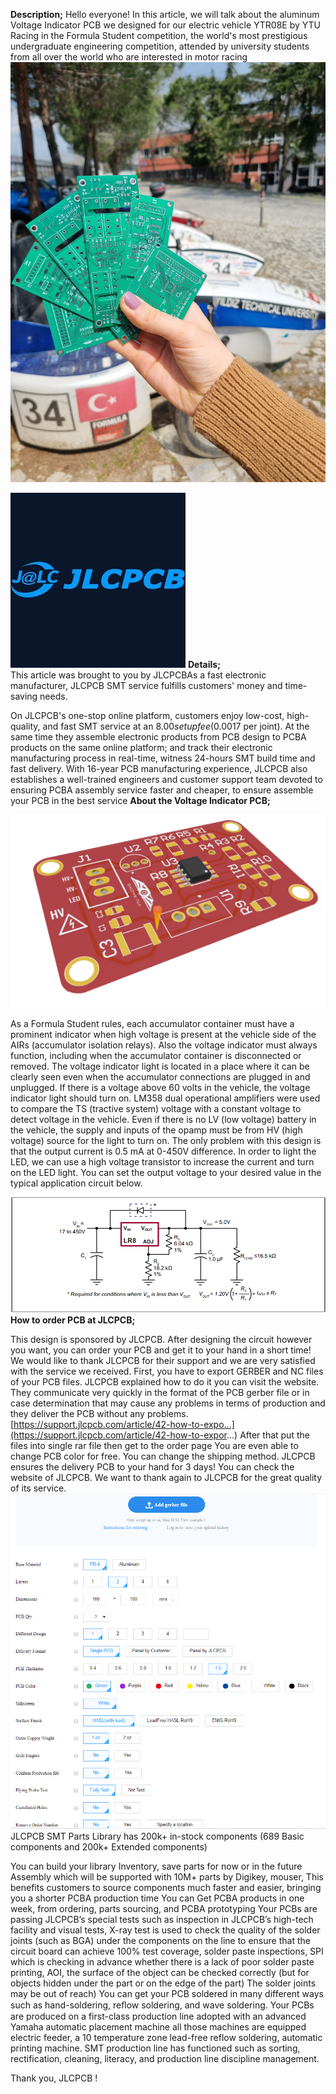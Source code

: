 **Description;**
Hello everyone! In this article, we will talk about the aluminum Voltage Indicator PCB we designed for our electric vehicle YTR08E by YTU Racing in the Formula Student competition, the world's most prestigious undergraduate engineering competition, attended by university students from all over the world who are interested in motor racing  
![enter image description here](https://raw.githubusercontent.com/aysenurkarga/YTU-Racing-Voltage-Indicator/main/20220408_134659.jpg) 

![enter image description here](https://raw.githubusercontent.com/aysenurkarga/YTU-Racing-Voltage-Indicator/main/jlc%20logo.jpg)
**Details;**  
This article was brought to you by JLCPCBAs a fast electronic manufacturer, JLCPCB SMT service fulfills customers' money and time-saving needs.

On JLCPCB's one-stop online platform, customers enjoy low-cost, high-quality, and fast SMT service at an $8.00 setup fee($0.0017 per joint). At the same time they assemble electronic products from PCB design to PCBA products on the same online platform; and track their electronic manufacturing process in real-time, witness 24-hours SMT build time and fast delivery. With 16-year PCB manufacturing experience, JLCPCB also establishes a well-trained engineers and customer support team devoted to ensuring PCBA assembly service faster and cheaper, to ensure assemble your PCB in the best service
**About the Voltage Indicator PCB;**

![enter image description here](https://raw.githubusercontent.com/aysenurkarga/YTU-Racing-Voltage-Indicator/main/123.png)


As a Formula Student rules, each accumulator container must have a prominent indicator when high voltage is present at the vehicle side of the AIRs (accumulator isolation relays). Also the voltage indicator must always function, including when the accumulator container is disconnected or removed. The voltage indicator light is located in a place where it can be clearly seen even when the accumulator connections are plugged in and unplugged. If there is a voltage above 60 volts in the vehicle, the voltage indicator light should turn on. LM358 dual operational amplifiers were used to compare the TS (tractive system) voltage with a constant voltage to detect voltage in the vehicle. Even if there is no LV (low voltage) battery in the vehicle, the supply and inputs of the opamp must be from HV (high voltage) source for the light to turn on. The only problem with this design is that the output current is 0.5 mA at 0-450V difference. In order to light the LED, we can use a high voltage transistor to increase the current and turn on the LED light. You can set the output voltage to your desired value in the typical application circuit below.

![enter image description here](https://raw.githubusercontent.com/aysenurkarga/YTU-Racing-Voltage-Indicator/main/APP.png)
**How to order PCB at JLCPCB;**  
  
This design is sponsored by JLCPCB. After designing the circuit however you want, you can order your PCB and get it to your hand in a short time! We would like to thank JLCPCB for their support and we are very satisfied with the service we received. First, you have to export GERBER and NC files of your PCB files. JLCPCB explained how to do it you can visit the website. They communicate very quickly in the format of the PCB gerber file or in case determination that may cause any problems in terms of production and they deliver the PCB without any problems.  [https://support.jlcpcb.com/article/42-how-to-expo...](https://support.jlcpcb.com/article/42-how-to-expor...)  After that put the files into single rar file then get to the order page You are even able to change PCB color for free. You can change the shipping method. JLCPCB ensures the delivery PCB to your hand for 3 days! You can check the website of JLCPCB. We want to thank again to JLCPCB for the great quality of its service.  
  ![enter image description here](https://raw.githubusercontent.com/aysenurkarga/YTU-Racing-Voltage-Indicator/main/5555555.png)
JLCPCB SMT Parts Library has 200k+ in-stock components (689 Basic components and 200k+ Extended components)

You can build your library Inventory, save parts for now or in the future Assembly which will be supported with 10M+ parts by Digikey, mouser, This benefits customers to source components much faster and easier, bringing you a shorter PCBA production time You can Get PCBA products in one week, from ordering, parts sourcing, and PCBA prototyping Your PCBs are passing JLCPCB’s special tests such as inspection in JLCPCB’s high-tech facility and visual tests, X-ray test is used to check the quality of the solder joints (such as BGA) under the components on the line to ensure that the circuit board can achieve 100% test coverage, solder paste inspections, SPI which is checking in advance whether there is a lack of poor solder paste printing, AOI, the surface of the object can be checked correctly (but for objects hidden under the part or on the edge of the part) The solder joints may be out of reach) You can get your PCB soldered in many different ways such as hand-soldering, reﬂow soldering, and wave soldering. Your PCBs are produced on a first-class production line adopted with an advanced Yamaha automatic placement machine all those machines are equipped electric feeder, a 10 temperature zone lead-free reflow soldering, automatic printing machine. SMT production line has functioned such as sorting, rectification, cleaning, literacy, and production line discipline management.

  
Thank you, JLCPCB !
